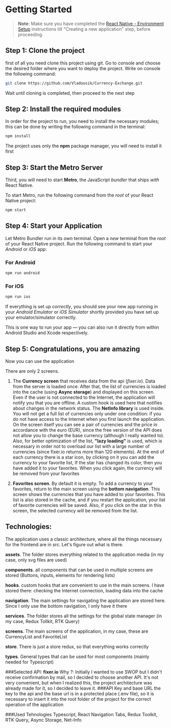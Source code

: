 # Getting Started

>**Note**: Make sure you have completed the [React Native - Environment Setup](https://reactnative.dev/docs/environment-setup) instructions till "Creating a new application" step, before proceeding.


## Step 1: Clone the project
first of all you need clone this project using git.
Go to console and choose the  desired folder where you want to deploy the project. 
Write on console the following command:

```bash
git clone https://github.com/Vladoosik/Currency-Exchange.git
```

Wait until cloning is completed, then proceed to the next step


## Step 2: Install the required modules
In order for the project to run, you need to install the necessary modules; this
can be done by writing the following command in the terminal:

```bash
npm install
```
The project uses only the **npm** package manager, you will need to install it first

## Step 3: Start the Metro Server

Third, you will need to start **Metro**, the JavaScript _bundler_ that ships _with_ React Native.

To start Metro, run the following command from the _root_ of your React Native project:

```bash
npm start
```

## Step 4: Start your Application

Let Metro Bundler run in its _own_ terminal. Open a _new_ terminal from the _root_ of your React Native project. Run the following command to start your _Android_ or _iOS_ app:

### For Android

```bash
npm run android
```

### For iOS

```bash
npm run ios
```

If everything is set up _correctly_, you should see your new app running in your _Android Emulator_ or _iOS Simulator_ shortly provided you have set up your emulator/simulator correctly.

This is one way to run your app — you can also run it directly from within Android Studio and Xcode respectively.

## Step 5: Congratulations, you are amazing

Now you can use the application

There are only 2 screens.
1. The **Currency screen** that receives data from the api (_fixer.io_). Data from the server is loaded once. After that, the list of currencies is loaded into the cache (using **Async storage**) and displayed on this screen. Even if the user is not connected to the Internet, the application will notify you that you are offline. A custom hook is used here that notifies about changes in the network status. The **NetInfo library** is used inside. You will not get a full list of currencies only under one condition: if you do not have access to the Internet when you first launch the application. On the screen itself you can see a pair of currencies and the price in accordance with the euro (EUR), since the free version of the API does not allow you to change the base currency (although I really wanted to). Also, for better optimization of the list, **"lazy loading"** is used, which is necessary in order not to overload our list with a large number of currencies (since fixer.io returns more than 120 elements). At the end of each currency there is a star icon, by clicking on it you can add the currency to your favorite list, If the star has changed its color, then you have added it to your favorites. When you click again, the currency will be removed from your favorites

2. **Favorites screen**. By default it is empty. To add a currency to your favorites, return to the main screen using the **bottom navigation**. This screen shows the currencies that you have added to your favorites. This list is also stored in the cache, and if you restart the application, your list of favorite currencies will be saved. Also, if you click on the star in this screen, the selected currency will be removed from the list.

## Technologies:

The application uses a classic architecture, where all the things necessary for the frontend are in src. Let's figure out what is there.

**assets**. The folder stores everything related to the application media (in my case, only svg files are used)

**components**.
all components that can be used in multiple screens are stored (Buttons, inputs, elements for rendering lists)

**hooks**.
custom hooks that are convenient to use in the main screens. I have stored there: checking the Internet connection, loading data into the cache

**navigation**.
The main settings for navigating the application are stored here. Since I only use the bottom navigation, I only have it there

**services**.
The folder stores all the settings for the global state manager (in my case, Redux Tollkit, RTK Query)

**screens**.
The main screens of the application, in my case, these are CurrencyList and FavoriteList

**store**.
There is just a store redux, so that everything works correctly

**types**.
General types that can be used for most components (mainly needed for Typescript)

###Selected API: **fixer.io** 
Why ?: Initially I wanted to use SWOP but I didn't receive confirmation by mail, so I decided to choose another API. It's not very convenient, but when I realized this, the project architecture was already made for it, so I decided to leave it.
###API Key and base URL
the key to the api and the base url is in a protected place (.env file), so it is necessary to insert it into the root folder of the project for the correct operation of the application

###Used Tehnologies
Typescript, React Navigation Tabs, Redux Toolkit, RTK Query, Async Storage, Net-Info
